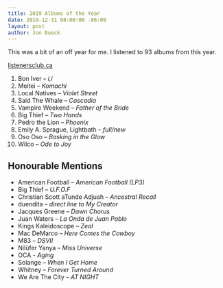 ```yaml
---
title: 2019 Albums of the Year
date: 2019-12-31 08:00:00 -06:00
layout: post
author: Jon Dueck
---
```


This was a bit of an off year for me. I listened to 93 albums from this year.

[listenersclub.ca](https://listenersclub.ca)

1. Bon Iver – *i,i*
2. Meitei – *Komachi*
3. Local Natives – *Violet Street*
4. Said The Whale – *Cascadia*
5. Vampire Weekend – *Father of the Bride*
6. Big Thief – *Two Hands*
7. Pedro the Lion – *Phoenix*
8. Emily A. Sprague, Lightbath – *full/new*
9. Oso Oso – *Basking in the Glow*
10. Wilco – *Ode to Joy*

## Honourable Mentions
- American Football – *American Football (LP3)*
- Big Thief – *U.F.O.F*
- Christian Scott aTunde Adjuah – *Ancestral Recall*
- duendita – *direct line to My Creator*
- Jacques Greene – *Dawn Chorus*
- Juan Waters – *La Onda de Juan Pablo*
- Kings Kaleidoscope – *Zeal*
- Mac DeMarco – *Here Comes the Cowboy*
- M83 – *DSVII*
- Nilüfer Yanya – *Miss Universe*
- OCA - *Aging*
- Solange – *When I Get Home*
- Whitney – *Forever Turned Around*
- We Are The City – *AT NIGHT*

